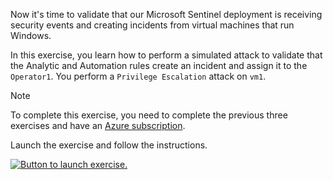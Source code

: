 
Now it's time to validate that our Microsoft Sentinel deployment is receiving security events and creating incidents from virtual machines that run Windows.

In this exercise, you learn how to perform a simulated attack to validate that the Analytic and Automation rules create an incident and assign it to the `Operator1`. You perform a `Privilege Escalation` attack on `vm1`.

> [!NOTE]
> To complete this exercise, you need to complete the previous three exercises and have an [Azure subscription](https://azure.microsoft.com/free?azure-portal=true).

Launch the exercise and follow the instructions.

[![Button to launch exercise.](../media/launch-exercise.png)](https://microsoftlearning.github.io/configure-siem-security-operations-using-microsoft-sentinel/Instructions/Labs/LAB_04_perform_analytic_rule_validation.html)